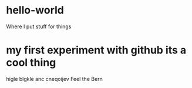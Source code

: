 # hello-world
Where I put stuff for things

# my first experiment with github its a cool thing
higle blgkle anc cneqoijev
Feel the Bern
